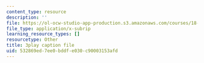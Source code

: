 ```yaml
---
content_type: resource
description: ''
file: https://ol-ocw-studio-app-production.s3.amazonaws.com/courses/18-01sc-single-variable-calculus-fall-2010/532869ed7ee0bddfe030c90003153afd_YN7k_bXXggY.srt
file_type: application/x-subrip
learning_resource_types: []
resourcetype: Other
title: 3play caption file
uid: 532869ed-7ee0-bddf-e030-c90003153afd
---
```


